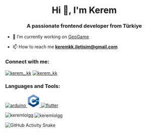 <!--
 [![MasterHead](https://avatars.githubusercontent.com/u/84400545?s=400&u=656c479ce00b79c801862dd5ebb318cb1aacaed6&v=4)
 -->
<h1 align="center">Hi 👋, I'm Kerem</h1>
<h3 align="center">A passionate frontend developer from Türkiye</h3>

- 🔭 I’m currently working on [GeoGame](https://github.com/keremlolgg/GeoGame)

- 📫 How to reach me **keremkk.iletisim@gmail.com**

<h3 align="left">Connect with me:</h3>
<p align="left">
<a href="https://instagram.com/kerem_.kk" target="blank"><img align="center" src="https://raw.githubusercontent.com/rahuldkjain/github-profile-readme-generator/master/src/images/icons/Social/instagram.svg" alt="kerem_.kk" height="30" width="40" /></a>
<a href="https://www.youtube.com/c/kerem_kk" target="blank"><img align="center" src="https://raw.githubusercontent.com/rahuldkjain/github-profile-readme-generator/master/src/images/icons/Social/youtube.svg" alt="kerem_kk" height="30" width="40" /></a>
</p>

<h3 align="left">Languages and Tools:</h3>
<p align="left"> <a href="https://www.arduino.cc/" target="_blank" rel="noreferrer"> <img src="https://cdn.worldvectorlogo.com/logos/arduino-1.svg" alt="arduino" width="40" height="40"/> </a> <a href="https://www.w3schools.com/cpp/" target="_blank" rel="noreferrer"> <img src="https://raw.githubusercontent.com/devicons/devicon/master/icons/cplusplus/cplusplus-original.svg" alt="cplusplus" width="40" height="40"/> </a> <a href="https://flutter.dev" target="_blank" rel="noreferrer"> <img src="https://www.vectorlogo.zone/logos/flutterio/flutterio-icon.svg" alt="flutter" width="40" height="40"/> </a> </p>

<p><img align="left" src="https://github-readme-stats.vercel.app/api/top-langs?username=keremlolgg&show_icons=true&locale=en&layout=compact" alt="keremlolgg" /></p>

<p>&nbsp;<img align="center" src="https://github-readme-stats.vercel.app/api?username=keremlolgg&show_icons=true&locale=en" alt="keremlolgg" /></p>

![GitHub Activity Snake](https://raw.githubusercontent.com/keremlolgg/keremlolgg/refs/heads/output/github-snake.svg)
